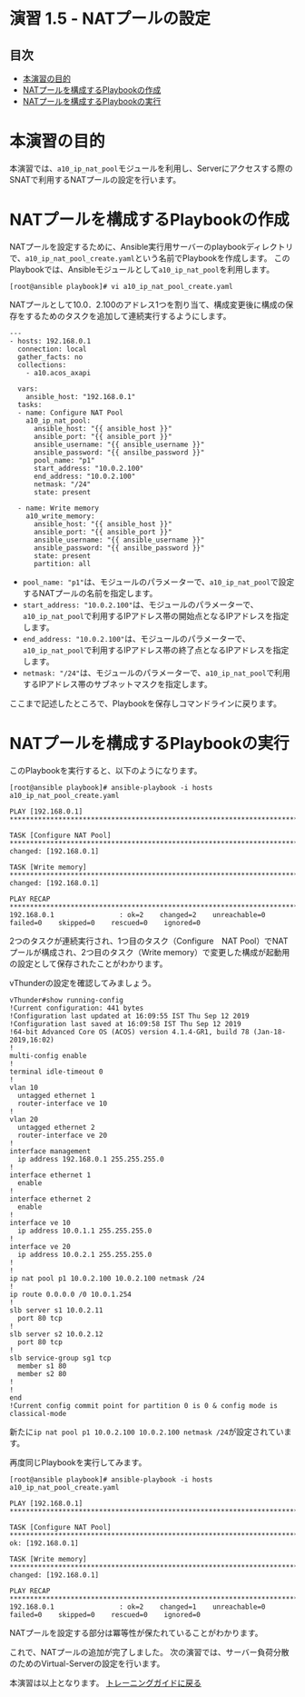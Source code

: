 # 演習 1.5 - NATプールの設定

## 目次

- [本演習の目的](#本演習の目的)
- [NATプールを構成するPlaybookの作成](#NATプールを構成するPlaybookの作成)
- [NATプールを構成するPlaybookの実行](#NATプールを構成するPlaybookの実行)

# 本演習の目的

本演習では、`a10_ip_nat_pool`モジュールを利用し、Serverにアクセスする際のSNATで利用するNATプールの設定を行います。

# NATプールを構成するPlaybookの作成

NATプールを設定するために、Ansible実行用サーバーのplaybookディレクトリで、`a10_ip_nat_pool_create.yaml`という名前でPlaybookを作成します。
このPlaybookでは、Ansibleモジュールとして`a10_ip_nat_pool`を利用します。

```
[root@ansible playbook]# vi a10_ip_nat_pool_create.yaml
```

NATプールとして10.0．2.100のアドレス1つを割り当て、構成変更後に構成の保存をするためのタスクを追加して連続実行するようにします。

``` 
---
- hosts: 192.168.0.1
  connection: local
  gather_facts: no
  collections:
    - a10.acos_axapi

  vars:
    ansible_host: "192.168.0.1"
  tasks:
  - name: Configure NAT Pool
    a10_ip_nat_pool:
      ansible_host: "{{ ansible_host }}"
      ansible_port: "{{ ansible_port }}"
      ansible_username: "{{ ansible_username }}"
      ansible_password: "{{ ansilbe_password }}"
      pool_name: "p1"
      start_address: "10.0.2.100"
      end_address: "10.0.2.100"
      netmask: "/24"
      state: present

  - name: Write memory
    a10_write_memory:
      ansible_host: "{{ ansible_host }}"
      ansible_port: "{{ ansible_port }}"
      ansible_username: "{{ ansible_username }}"
      ansible_password: "{{ ansilbe_password }}"
      state: present
      partition: all
```

- `pool_name: "p1"`は、モジュールのパラメーターで、`a10_ip_nat_pool`で設定するNATプールの名前を指定します。
- `start_address: "10.0.2.100"`は、モジュールのパラメーターで、`a10_ip_nat_pool`で利用するIPアドレス帯の開始点となるIPアドレスを指定します。
- `end_address: "10.0.2.100"`は、モジュールのパラメーターで、`a10_ip_nat_pool`で利用するIPアドレス帯の終了点となるIPアドレスを指定します。
- `netmask: "/24"`は、モジュールのパラメーターで、`a10_ip_nat_pool`で利用するIPアドレス帯のサブネットマスクを指定します。

ここまで記述したところで、Playbookを保存しコマンドラインに戻ります。

# NATプールを構成するPlaybookの実行

このPlaybookを実行すると、以下のようになります。

```
[root@ansible playbook]# ansible-playbook -i hosts a10_ip_nat_pool_create.yaml

PLAY [192.168.0.1] ********************************************************************************************************************************

TASK [Configure NAT Pool] *************************************************************************************************************************
changed: [192.168.0.1]

TASK [Write memory] *******************************************************************************************************************************
changed: [192.168.0.1]

PLAY RECAP ****************************************************************************************************************************************
192.168.0.1                : ok=2    changed=2    unreachable=0    failed=0    skipped=0    rescued=0    ignored=0

```

2つのタスクが連続実行され、1つ目のタスク（Configure　NAT Pool）でNATプールが構成され、2つ目のタスク（Write memory）で変更した構成が起動用の設定として保存されたことがわかります。

vThunderの設定を確認してみましょう。

```
vThunder#show running-config
!Current configuration: 441 bytes
!Configuration last updated at 16:09:55 IST Thu Sep 12 2019
!Configuration last saved at 16:09:58 IST Thu Sep 12 2019
!64-bit Advanced Core OS (ACOS) version 4.1.4-GR1, build 78 (Jan-18-2019,16:02)
!
multi-config enable
!
terminal idle-timeout 0
!
vlan 10
  untagged ethernet 1
  router-interface ve 10
!
vlan 20
  untagged ethernet 2
  router-interface ve 20
!
interface management
  ip address 192.168.0.1 255.255.255.0
!
interface ethernet 1
  enable
!
interface ethernet 2
  enable
!
interface ve 10
  ip address 10.0.1.1 255.255.255.0
!
interface ve 20
  ip address 10.0.2.1 255.255.255.0
!
!
ip nat pool p1 10.0.2.100 10.0.2.100 netmask /24
!
ip route 0.0.0.0 /0 10.0.1.254
!
slb server s1 10.0.2.11
  port 80 tcp
!
slb server s2 10.0.2.12
  port 80 tcp
!
slb service-group sg1 tcp
  member s1 80
  member s2 80
!
!
end
!Current config commit point for partition 0 is 0 & config mode is classical-mode
```

新たに`ip nat pool p1 10.0.2.100 10.0.2.100 netmask /24`が設定されています。

再度同じPlaybookを実行してみます。
```
[root@ansible playbook]# ansible-playbook -i hosts a10_ip_nat_pool_create.yaml

PLAY [192.168.0.1] ********************************************************************************************************************************

TASK [Configure NAT Pool] *************************************************************************************************************************
ok: [192.168.0.1]

TASK [Write memory] *******************************************************************************************************************************
changed: [192.168.0.1]

PLAY RECAP ****************************************************************************************************************************************
192.168.0.1                : ok=2    changed=1    unreachable=0    failed=0    skipped=0    rescued=0    ignored=0

```

NATプールを設定する部分は冪等性が保たれていることがわかります。

これで、NATプールの追加が完了しました。
次の演習では、サーバー負荷分散のためのVirtual-Serverの設定を行います。

本演習は以上となります。  [トレーニングガイドに戻る](../README.ja.md)
